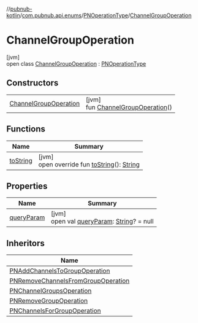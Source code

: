 //[pubnub-kotlin](../../../../index.md)/[com.pubnub.api.enums](../../index.md)/[PNOperationType](../index.md)/[ChannelGroupOperation](index.md)

# ChannelGroupOperation

[jvm]\
open class [ChannelGroupOperation](index.md) : [PNOperationType](../index.md)

## Constructors

| | |
|---|---|
| [ChannelGroupOperation](-channel-group-operation.md) | [jvm]<br>fun [ChannelGroupOperation](-channel-group-operation.md)() |

## Functions

| Name | Summary |
|---|---|
| [toString](../to-string.md) | [jvm]<br>open override fun [toString](../to-string.md)(): [String](https://kotlinlang.org/api/latest/jvm/stdlib/kotlin/-string/index.html) |

## Properties

| Name | Summary |
|---|---|
| [queryParam](../query-param.md) | [jvm]<br>open val [queryParam](../query-param.md): [String](https://kotlinlang.org/api/latest/jvm/stdlib/kotlin/-string/index.html)? = null |

## Inheritors

| Name |
|---|
| [PNAddChannelsToGroupOperation](../-p-n-add-channels-to-group-operation/index.md) |
| [PNRemoveChannelsFromGroupOperation](../-p-n-remove-channels-from-group-operation/index.md) |
| [PNChannelGroupsOperation](../-p-n-channel-groups-operation/index.md) |
| [PNRemoveGroupOperation](../-p-n-remove-group-operation/index.md) |
| [PNChannelsForGroupOperation](../-p-n-channels-for-group-operation/index.md) |
